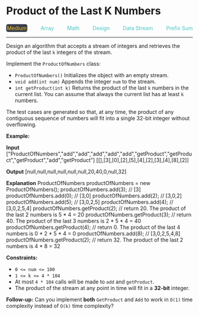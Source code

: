 # Product of the Last K Numbers

<div style="display: flex; justify-content: space-between; align-items: center">
<div style="color: #fac31d;
padding: 2px; background-color: #3a3f4b; border-radius: 5px;">Medium</div>
<div style="color: #46c6c2">Array</div>
<div style="color: #46c6c2">Math</div>
<div style="color: #46c6c2">Design</div>
<div style="color: #46c6c2">Data Stream</div>
<div style="color: #46c6c2">Prefix Sum</div>
</div>

---

Design an algorithm that accepts a stream of integers and retrieves the product of the last `k` integers of the stream.

Implement the `ProductOfNumbers` class:

*   `ProductOfNumbers()` Initializes the object with an empty stream.
*   `void add(int num)` Appends the integer `num` to the stream.
*   `int getProduct(int k)` Returns the product of the last `k` numbers in the current list. You can assume that always the current list has at least `k` numbers.

The test cases are generated so that, at any time, the product of any contiguous sequence of numbers will fit into a single 32-bit integer without overflowing.

**Example:**

**Input**
\["ProductOfNumbers","add","add","add","add","add","getProduct","getProduct","getProduct","add","getProduct"\]
\[\[\],\[3\],\[0\],\[2\],\[5\],\[4\],\[2\],\[3\],\[4\],\[8\],\[2\]\]

**Output**
\[null,null,null,null,null,null,20,40,0,null,32\]

**Explanation**
ProductOfNumbers productOfNumbers = new ProductOfNumbers();
productOfNumbers.add(3);        // \[3\]
productOfNumbers.add(0);        // \[3,0\]
productOfNumbers.add(2);        // \[3,0,2\]
productOfNumbers.add(5);        // \[3,0,2,5\]
productOfNumbers.add(4);        // \[3,0,2,5,4\]
productOfNumbers.getProduct(2); // return 20. The product of the last 2 numbers is 5 \* 4 = 20
productOfNumbers.getProduct(3); // return 40. The product of the last 3 numbers is 2 \* 5 \* 4 = 40
productOfNumbers.getProduct(4); // return 0. The product of the last 4 numbers is 0 \* 2 \* 5 \* 4 = 0
productOfNumbers.add(8);        // \[3,0,2,5,4,8\]
productOfNumbers.getProduct(2); // return 32. The product of the last 2 numbers is 4 \* 8 = 32 

**Constraints:**

*   `0 <= num <= 100`
*   `1 <= k <= 4 * 104`
*   At most `4 * 104` calls will be made to `add` and `getProduct`.
*   The product of the stream at any point in time will fit in a **32-bit** integer.

**Follow-up:** Can you implement **both** `GetProduct` and `Add` to work in `O(1)` time complexity instead of `O(k)` time complexity?